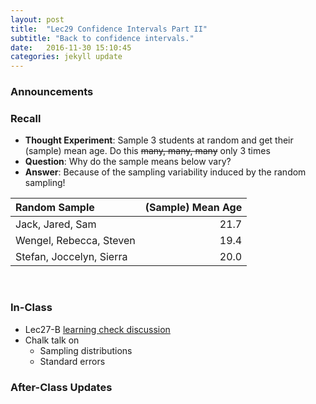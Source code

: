 ```yaml
---
layout: post
title:  "Lec29 Confidence Intervals Part II"
subtitle: "Back to confidence intervals."
date:   2016-11-30 15:10:45
categories: jekyll update
---
```




### Announcements





### Recall

* **Thought Experiment**: Sample 3 students at random and get their (sample) mean age. Do this ~~many, many, many~~ only 3 times
* **Question**: Why do the sample means below vary?
* **Answer**: Because of the sampling variability induced by the random sampling!


|Random Sample            | (Sample) Mean Age|
|:------------------------|-----------------:|
|Jack, Jared, Sam         |              21.7|
|Wengel, Rebecca, Steven  |              19.4|
|Stefan, Joccelyn, Sierra |              20.0|

<br>



### In-Class

* Lec27-B <a href = "{{ site.baseurl }}/assets/LC/confidence_intervals.html" target = "_blank">learning check discussion</a>
* Chalk talk on
    + Sampling distributions
    + Standard errors


### After-Class Updates

